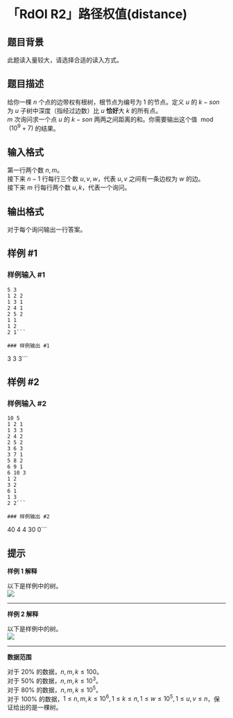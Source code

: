 # 「RdOI R2」路径权值(distance)

## 题目背景

此题读入量较大，请选择合适的读入方式。

## 题目描述

给你一棵 $n$ 个点的边带权有根树，根节点为编号为 $1$ 的节点。定义 $u$ 的 $k-son$ 为 $u$ 子树中深度（指经过边数）比 $u$ **恰好**大 $k$ 的所有点。  
$m$ 次询问求一个点 $u$ 的 $k-son$ 两两之间距离的和。你需要输出这个值 $\bmod\left(10^9+7\right)$ 的结果。

## 输入格式

第一行两个数 $n,m$。  
接下来 $n-1$ 行每行三个数 $u,v,w$，代表 $u,v$ 之间有一条边权为 $w$ 的边。  
接下来 $m$ 行每行两个数 $u,k$，代表一个询问。

## 输出格式

对于每个询问输出一行答案。

## 样例 #1

### 样例输入 #1
```
5 3 
1 2 2
1 3 1
2 4 1
2 5 2
1 1
1 2
2 1```

### 样例输出 #1

```
3
3
3```

## 样例 #2

### 样例输入 #2
```
10 5
1 2 1
1 3 3
2 4 2
2 5 2
3 6 3
3 7 1
5 8 2
6 9 1
6 10 3
1 2
3 2
6 1
1 3
2 2```

### 样例输出 #2

```
40
4
4
30
0```

## 提示

**样例 $1$ 解释**

以下是样例中的树。  
![](https://cdn.luogu.com.cn/upload/image_hosting/lz4oy8ao.png)

---

**样例 $2$ 解释**

以下是样例中的树。  
![](https://cdn.luogu.com.cn/upload/image_hosting/hb45pofr.png)

---

**数据范围**

对于 $20\%$ 的数据，$n,m,k\le100$。  
对于 $50\%$ 的数据，$n,m,k\le10^3$。  
对于 $80\%$ 的数据，$n,m,k\le10^5$。  
对于 $100\%$ 的数据，$1\le n,m,k\le10^6,1\le k\le n,1\le w\le10^5,1\le u,v\le n$，保证给出的是一棵树。  

